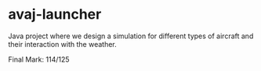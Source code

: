 # avaj-launcher

Java project where we design a simulation for different types of aircraft and their interaction with the weather.

Final Mark: 114/125
